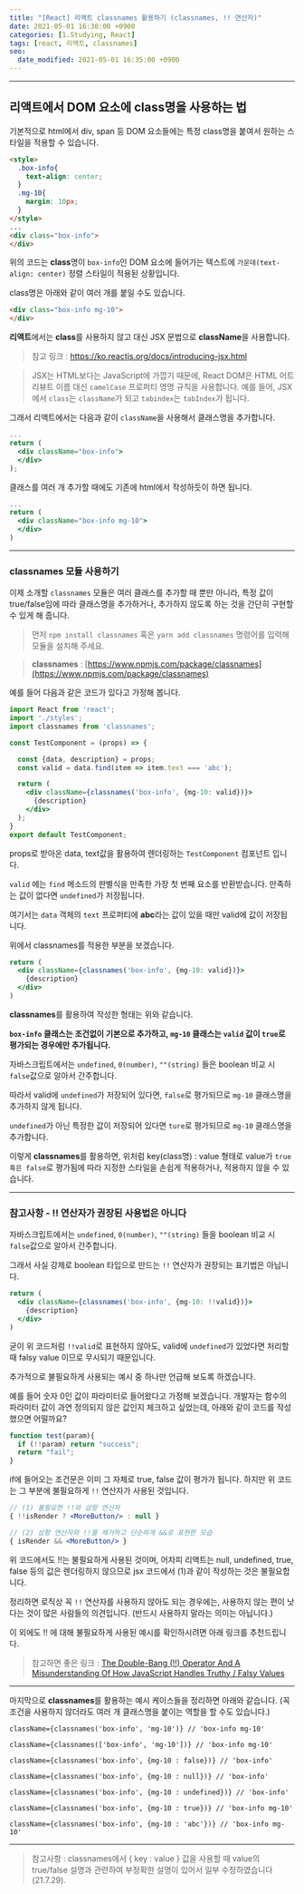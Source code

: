 ```yaml
---
title: "[React] 리액트 classnames 활용하기 (classnames, !! 연산자)"
date: 2021-05-01 16:30:00 +0900
categories: [1.Studying, React]
tags: [react, 리액트, classnames]
seo:
  date_modified: 2021-05-01 16:35:00 +0900
---
```


------

##  **리액트에서 DOM 요소에 class명을 사용하는 법**

기본적으로 html에서 div, span 등 DOM 요소들에는 특정 class명을 붙여서 원하는 스타일을 적용할 수 있습니다.

```html
<style>
  .box-info{
    text-align: center;
  }
  .mg-10{
    margin: 10px;
  }
</style>
...
<div class="box-info">
</div>
```
위의 코드는 **class**명이 `box-info`인 DOM 요소에 들어가는 텍스트에 `가운데(text-align: center)` 정렬 스타일이 적용된 상황입니다.

class명은 아래와 같이 여러 개를 붙일 수도 있습니다.
```html
<div class="box-info mg-10">
</div>
```

**리액트**에서는 **class**를 사용하지 않고 대신 JSX 문법으로 **className**을 사용합니다.
> 참고 링크 : https://ko.reactjs.org/docs/introducing-jsx.html

> JSX는 HTML보다는 JavaScript에 가깝기 때문에, React DOM은 HTML 어트리뷰트 이름 대신 `camelCase` 프로퍼티 명명 규칙을 사용합니다.
예를 들어, JSX에서 `class`는 `className`가 되고 `tabindex`는 `tabIndex`가 됩니다.

그래서 리액트에서는 다음과 같이 `className`을 사용해서 클래스명을 추가합니다.
```jsx
...
return (
  <div className="box-info">
  </div>
);
```
클래스를 여러 개 추가할 때에도 기존에 html에서 작성하듯이 하면 됩니다.
```jsx
...
return (
  <div className="box-info mg-10">
  </div>
)
```

---
### **classnames 모듈 사용하기**

이제 소개할 `classnames` 모듈은 여러 클래스를 추가할 때 뿐만 아니라, 특정 값이 true/false임에 따라 클래스명을 추가하거나, 추가하지 않도록 하는 것을 간단히 구현할 수 있게 해 줍니다.

> 먼저 `npm install classnames` 혹은 `yarn add classnames` 명령어를 입력해 모듈을 설치해 주세요.

> **classnames** : [https://www.npmjs.com/package/classnames](https://www.npmjs.com/package/classnames)

예를 들어 다음과 같은 코드가 있다고 가정해 봅니다.
```jsx
import React from 'react';
import './styles';
import classnames from 'classnames';

const TestComponent = (props) => {

  const {data, description} = props;
  const valid = data.find(item => item.text === 'abc');

  return (
    <div className={classnames('box-info', {mg-10: valid})}>
      {description}
    </div>
  );
}
export default TestComponent;
```
props로 받아온 data, text값을 활용하여 렌더링하는 `TestComponent` 컴포넌트 입니다.

`valid` 에는 `find` 메소드의 판별식을 만족한 가장 첫 번째 요소를 반환받습니다. 만족하는 값이 없다면 `undefined`가 저장됩니다.

여기서는 `data` 객체의 `text` 프로퍼티에 **abc**라는 값이 있을 때만 valid에 값이 저장됩니다.

위에서 classnames를 적용한 부분을 보겠습니다.
```jsx
return (
  <div className={classnames('box-info', {mg-10: valid})}>
    {description}
  </div>
)
```
**classnames**를 활용하여 작성한 형태는 위와 같습니다.

**`box-info` 클래스는 조건없이 기본으로 추가하고, `mg-10` 클래스는 `valid` 값이 `true`로 평가되는 경우에만 추가됩니다.**

자바스크립트에서는 `undefined`, `0(number)`, `""(string)` 들은 boolean 비교 시 `false`값으로 알아서 간주합니다.

따라서 valid에 `undefined`가 저장되어 있다면, `false`로 평가되므로 `mg-10` 클래스명을 추가하지 않게 됩니다.

`undefined`가 아닌 특정한 값이 저장되어 있다면 `ture`로 평가되므로 `mg-10` 클래스명을 추가합니다.

이렇게 **classnames**를 활용하면, 위처럼 key(class명) : value 형태로 value가 `true 혹은 false`로 평가됨에 따라 지정한 스타일을 손쉽게 적용하거나, 적용하지 않을 수 있습니다.

---
### **참고사항 - !! 연산자가 권장된 사용법은 아니다**
자바스크립트에서는 `undefined`, `0(number)`, `""(string)` 들을 boolean 비교 시 `false`값으로 알아서 간주합니다.

그래서 사실 강제로 boolean 타입으로 만드는 `!!` 연산자가 권장되는 표기법은 아닙니다.

```jsx
return (
  <div className={classnames('box-info', {mg-10: !!valid})}>
    {description}
  </div>
)
```
굳이 위 코드처럼 `!!valid`로 표현하지 않아도, valid에 `undefined`가 있었다면 처리할 때 falsy value 이므로 무시되기 때문입니다.

추가적으로 불필요하게 사용되는 예시 중 하나만 언급해 보도록 하겠습니다.

예를 들어 숫자 0인 값이 파라미터로 들어왔다고 가정해 보겠습니다. 개발자는 함수의 파라미터 값이 과연 정의되지 않은 값인지 체크하고 싶었는데, 아래와 같이 코드를 작성했으면 어떨까요?

```js
function test(param){
  if (!!param) return "success";
  return "fail";
}

```
if에 들어오는 조건문은 이미 그 자체로 true, false 값이 평가가 됩니다. 하지만 위 코드는 그 부분에 불필요하게 `!!` 연산자가 사용된 것입니다.

```jsx
// (1) 불필요한 !!와 삼항 연산자
{ !!isRender ? <MoreButton/> : null }

// (2) 삼항 연산자와 !!를 제거하고 단순하게 &&로 표현한 모습
{ isRender && <MoreButton/> }
```
위 코드에서도 !!는 불필요하게 사용된 것이며, 어차피 리액트는 null, undefined, true, false 등의 값은 렌더링하지 않으므로 jsx 코드에서 (1)과 같이 작성하는 것은 불필요합니다. 

정리하면 로직상 꼭 `!!` 연산자를 사용하지 않아도 되는 경우에는, 사용하지 않는 편이 낫다는 것이 많은 사람들의 의견입니다. (반드시 사용하지 말라는 의미는 아닙니다.)

이 외에도 !! 에 대해 불필요하게 사용된 예시를 확인하시려면 아래 링크를 추천드립니다.

> 참고하면 좋은 링크 : [The Double-Bang (!!) Operator And A Misunderstanding Of How JavaScript Handles Truthy / Falsy Values](https://www.bennadel.com/blog/3858-the-double-bang-operator-and-a-misunderstanding-of-how-javascript-handles-truthy-falsy-values.htm)

---

마지막으로 **classnames**를 활용하는 예시 케이스들을 정리하면 아래와 같습니다.
(꼭 조건을 사용하지 않더라도 여러 개 클래스명을 붙이는 역할을 할 수도 있습니다.)

```
className={classnames('box-info', 'mg-10')} // 'box-info mg-10'

className={classnames(['box-info', 'mg-10'])} // 'box-info mg-10'

className={classnames('box-info', {mg-10 : false})} // 'box-info'

className={classnames('box-info', {mg-10 : null})} // 'box-info'

className={classnames('box-info', {mg-10 : undefined})} // 'box-info'

className={classnames('box-info', {mg-10 : true})} // 'box-info mg-10'

className={classnames('box-info', {mg-10 : 'abc'})} // 'box-info mg-10'
```
------

> 참고사항 : classnames에서 { key : value } 값을 사용할 때 value의 true/false 설명과 관련하여 부정확한 설명이 있어서 일부 수정하였습니다(21.7.29).